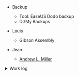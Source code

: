 * Backup
  * Tool: EaseUS Dodo backup
  * D:\My Backups

* Louis
  * Gibson Assembly
* Jean
  * [Andrew L. Miller](https://life-sci.ust.hk/team/andrew-l-miller/)

<details><summary>Work log</summary>
<p>
 
### 2020
* 12/10-11: 報到，任務釐清
* 12/14-18: setup micro-manager, basic feature tests
* 12/21-25: 
</p></details>

